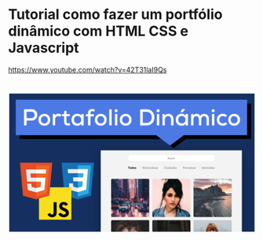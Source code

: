# Tutorial como fazer um portfólio dinâmico com HTML CSS e Javascript

https://www.youtube.com/watch?v=42T31laI9Qs

<img src="./img/thumb.png" width="500" style="display:block;margin: 40px auto" />
